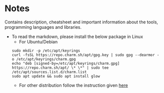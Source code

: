 # Notes

Contains description, cheatsheet and important information about the tools, programming languages and libraries.

- To read the markdown, please install the below package in Linux 
  - For Ubuntu/Debian
  ```
  sudo mkdir -p /etc/apt/keyrings
  curl -fsSL https://repo.charm.sh/apt/gpg.key | sudo gpg --dearmor -o /etc/apt/keyrings/charm.gpg
  echo "deb [signed-by=/etc/apt/keyrings/charm.gpg] https://repo.charm.sh/apt/ \* \*" | sudo tee /etc/apt/sources.list.d/charm.list
  sudo apt update && sudo apt install glow
  ```
  - For other distribution follow the instruction given [here](https://github.com/charmbracelet/glow)
